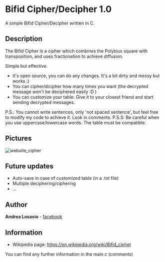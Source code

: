 # Bifid Cipher/Decipher 1.0
A simple Bifid Cipher/Decipher written in C.

## Description

The Bifid Cipher is a cipher which combines the Polybius square with transposition, and uses fractionation to achieve diffusion. 

Simple but effective.

* It's open source, you can do any changes. It's a bit dirty and messy but works :)
* You can cipher/dicipher how many times you want (the decrypted message won't be deciphered easily :D )
* You can customize your table. Give it to your closest friend and start sending decrypted messages.

P.S.: You cannot write sentences, only 'not spaced sentence', but feel free to modify my code to achieve it. Look in comments.
P.S.S: Be careful when you use uppercase/lowercase words. The table must be compatible.

## Pictures

![website_cipher](http://image.prntscr.com/image/c1c694edfbbb492baef86e90fcd2aec7.png)

## Future updates

* Auto-save in case of customized table (in a .txt file)
* Multiple deciphering/ciphering
* ...

## Author

**Andrea Losavio** - [facebook](https://www.facebook.com/andrea.losavio.7/)

## Information

* Wikipedia page: https://en.wikipedia.org/wiki/Bifid_cipher

You can find any further information in the main.c (comments)
